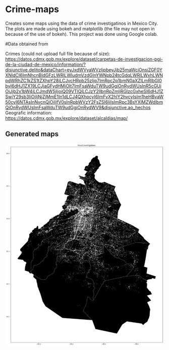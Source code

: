 # Crime-maps
Creates some maps using the data of crime investigatinos in Mexico City.
The plots are made using bokeh and matplotlib (the file may not open in because of the use of bokeh).
This project was done using Google colab.

#Data obtained from

Crimes (could not upload full file because of size): https://datos.cdmx.gob.mx/explore/dataset/carpetas-de-investigacion-pgj-de-la-ciudad-de-mexico/information/?disjunctive.delito&dataChart=eyJxdWVyaWVzIjpbeyJjb25maWciOnsiZGF0YXNldCI6ImNhcnBldGFzLWRlLWludmVzdGlnYWNpb24tcGdqLWRlLWxhLWNpdWRhZC1kZS1tZXhpY28iLCJvcHRpb25zIjp7ImRpc2p1bmN0aXZlLmRlbGl0byI6dHJ1ZX19LCJjaGFydHMiOlt7ImFsaWduTW9udGgiOnRydWUsInR5cGUiOiJjb2x1bW4iLCJmdW5jIjoiQ09VTlQiLCJzY2llbnRpZmljRGlzcGxheSI6dHJ1ZSwiY29sb3IiOiIjNjZjMmE1In1dLCJ4QXhpcyI6ImFvX2hlY2hvcyIsIm1heHBvaW50cyI6NTAsInNvcnQiOiIifV0sInRpbWVzY2FsZSI6IiIsImRpc3BsYXlMZWdlbmQiOnRydWUsImFsaWduTW9udGgiOnRydWV9&disjunctive.ao_hechos
Geografic information: https://datos.cdmx.gob.mx/explore/dataset/alcaldias/map/


## Generated maps
![mapa1](mapa1.png)
